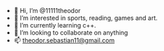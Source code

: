 - 👋 Hi, I’m @11111theodor
- 👀 I’m interested in sports, reading, games and art.
- 🌱 I’m currently learning c++.
- 💞️ I’m looking to collaborate on anything
- 📫 theodor.sebastian11@gmail.com

<!---
11111theodor/11111theodor is a ✨ special ✨ repository because its `README.md` (this file) appears on your GitHub profile.
You can click the Preview link to take a look at your changes.
--->
